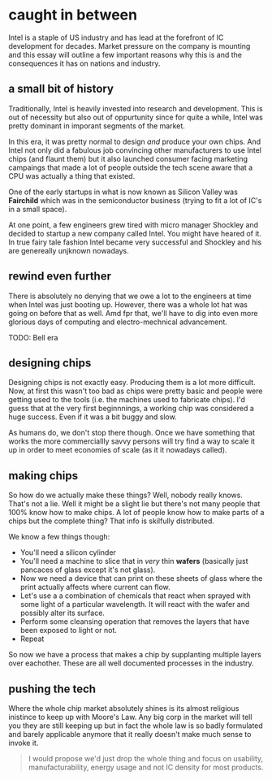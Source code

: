 # caught in between
Intel is a staple of US industry and has lead at the forefront of IC development for decades. Market pressure on the company is mounting and this essay will outline a few important reasons why this is and the consequences it has on nations and industry.

## a small bit of history
Traditionally, Intel is heavily invested into research and development. This is out of necessity but also out of oppurtunity since for quite a while, Intel was pretty dominant in imporant segments of the market. 

In this era, it was pretty normal to design *and* produce your own chips. And Intel not only did a fabulous job convincing other manufacturers to use Intel chips (and flaunt them) but it also launched consumer facing marketing campaings that made a lot of people outside the tech scene aware that a CPU was actually a thing that existed.

One of the early startups in what is now known as Silicon Valley was **Fairchild** which was in the semiconductor business (trying to fit a lot of IC's in a small space).

At one point, a few engineers grew tired with micro manager Shockley and decided to startup a new company called Intel. You might have heared of it. In true fairy tale fashion Intel became very successful and Shockley and his are genereally unjknown nowadays.

## rewind even further
There is absolutely no denying that we owe a lot to the engineers at time when Intel was just booting up. However, there was a whole lot hat was going on before that as well. Amd fpr that, we'll have to dig into even more glorious days of computing and electro-mechnical advancement.

TODO: Bell era

## designing chips
Designing chips is not exactly easy. Producing them is a lot more difficult. Now, at first this wasn't too bad as chips were pretty basic and people were getting used to the tools (i.e. the machines used to fabricate chips). I'd guess that at the very first beginnnings, a working chip was considered a huge success. Even if it was a bit buggy and slow.

As humans do, we don't stop there though. Once we have something that works the more commerciallly savvy persons will try find a way to scale it up in order to meet economies of scale (as it it nowadays called).

## making chips
So how do we actually make these things? Well, nobody really knows. That's not a lie. Well it might be a slight lie but there's not many people that 100% know how to make chips. A lot of people know how to make parts of a chips but the complete thing? That info is skilfully distributed.

We know a few things though:
* You'll need a silicon cylinder
* You'll need a machine to slice that in *very* thin **wafers** (basically just pancaces of glass except it's not glass).
* Now we need a device that can print on these sheets of glass where the print actually affects where current can flow.
* Let's use a a combination of chemicals that react when sprayed with some light of a particular wavelength. It will react with the wafer and possibly alter its surface.
* Perform some cleansing operation that removes the layers that have been exposed to light or not.
* Repeat

So now we have a process that makes a chip by supplanting multiple layers over eachother. These are all well documented processes in the industry.

## pushing the tech
Where the whole chip market absolutely shines is its almost religious inistince to keep up with Moore's Law. Any big corp in the market will tell you they are still keeping up but in fact the whole law is so badly formulated and barely applicable anymore that it really doesn't make much sense to invoke it. 

> I would propose we'd just drop the whole thing and focus on usability, manufacturability, energy usage and not IC density for most products.


